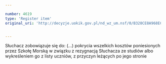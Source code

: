 ```yaml
---

number: 4619
type: 'Register item'
original_uri: 'http://decyzje.uokik.gov.pl/nd_wz_um.nsf/0/B328CE8A968EC0CCC1257B6B00227FB4?OpenDocument'


---
```


Słuchacz zobowiązuje się do: (...) pokrycia wszelkich kosztów poniesionych przez Szkołę Morską w związku z rezygnacją Słuchacza ze studiów albo wykreśleniem go z listy uczniów, z przyczyn leżących po jego stronie
